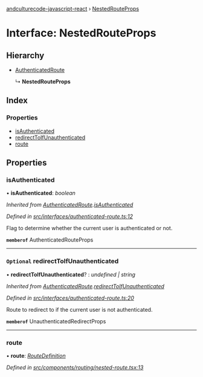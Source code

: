 [andculturecode-javascript-react](../README.md) › [NestedRouteProps](nestedrouteprops.md)

# Interface: NestedRouteProps

## Hierarchy

* [AuthenticatedRoute](authenticatedroute.md)

  ↳ **NestedRouteProps**

## Index

### Properties

* [isAuthenticated](nestedrouteprops.md#isauthenticated)
* [redirectToIfUnauthenticated](nestedrouteprops.md#optional-redirecttoifunauthenticated)
* [route](nestedrouteprops.md#route)

## Properties

###  isAuthenticated

• **isAuthenticated**: *boolean*

*Inherited from [AuthenticatedRoute](authenticatedroute.md).[isAuthenticated](authenticatedroute.md#isauthenticated)*

*Defined in [src/interfaces/authenticated-route.ts:12](https://github.com/AndcultureCode/AndcultureCode.JavaScript.React/blob/fb2e149/src/interfaces/authenticated-route.ts#L12)*

Flag to determine whether the current user is authenticated or not.

**`memberof`** AuthenticatedRouteProps

___

### `Optional` redirectToIfUnauthenticated

• **redirectToIfUnauthenticated**? : *undefined | string*

*Inherited from [AuthenticatedRoute](authenticatedroute.md).[redirectToIfUnauthenticated](authenticatedroute.md#optional-redirecttoifunauthenticated)*

*Defined in [src/interfaces/authenticated-route.ts:20](https://github.com/AndcultureCode/AndcultureCode.JavaScript.React/blob/fb2e149/src/interfaces/authenticated-route.ts#L20)*

Route to redirect to if the current user is not authenticated.

**`memberof`** UnauthenticatedRedirectProps

___

###  route

• **route**: *[RouteDefinition](routedefinition.md)*

*Defined in [src/components/routing/nested-route.tsx:13](https://github.com/AndcultureCode/AndcultureCode.JavaScript.React/blob/fb2e149/src/components/routing/nested-route.tsx#L13)*
